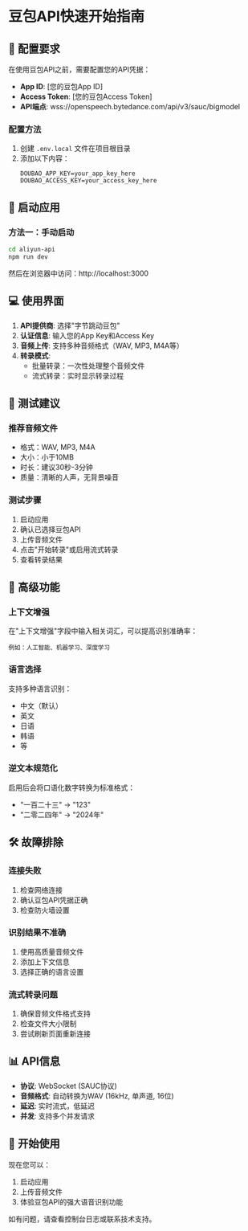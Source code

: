 # 豆包API快速开始指南

## 🎯 配置要求

在使用豆包API之前，需要配置您的API凭据：

- **App ID**: [您的豆包App ID]
- **Access Token**: [您的豆包Access Token]
- **API端点**: wss://openspeech.bytedance.com/api/v3/sauc/bigmodel

### 配置方法
1. 创建 `.env.local` 文件在项目根目录
2. 添加以下内容：
   ```
   DOUBAO_APP_KEY=your_app_key_here
   DOUBAO_ACCESS_KEY=your_access_key_here
   ```

## 🚀 启动应用

### 方法一：手动启动
```bash
cd aliyun-api
npm run dev
```

然后在浏览器中访问：http://localhost:3000

## 💻 使用界面

1. **API提供商**: 选择"字节跳动豆包"
2. **认证信息**: 输入您的App Key和Access Key
3. **音频上传**: 支持多种音频格式（WAV, MP3, M4A等）
4. **转录模式**:
   - 批量转录：一次性处理整个音频文件
   - 流式转录：实时显示转录过程

## 🎵 测试建议

### 推荐音频文件
- 格式：WAV, MP3, M4A
- 大小：小于10MB
- 时长：建议30秒-3分钟
- 质量：清晰的人声，无背景噪音

### 测试步骤
1. 启动应用
2. 确认已选择豆包API
3. 上传音频文件
4. 点击"开始转录"或启用流式转录
5. 查看转录结果

## 🔧 高级功能

### 上下文增强
在"上下文增强"字段中输入相关词汇，可以提高识别准确率：
```
例如：人工智能、机器学习、深度学习
```

### 语言选择
支持多种语言识别：
- 中文（默认）
- 英文
- 日语
- 韩语
- 等

### 逆文本规范化
启用后会将口语化数字转换为标准格式：
- "一百二十三" → "123"
- "二零二四年" → "2024年"

## 🛠️ 故障排除

### 连接失败
1. 检查网络连接
2. 确认豆包API凭据正确
3. 检查防火墙设置

### 识别结果不准确
1. 使用高质量音频文件
2. 添加上下文信息
3. 选择正确的语言设置

### 流式转录问题
1. 确保音频文件格式支持
2. 检查文件大小限制
3. 尝试刷新页面重新连接

## 📊 API信息

- **协议**: WebSocket (SAUC协议)
- **音频格式**: 自动转换为WAV (16kHz, 单声道, 16位)
- **延迟**: 实时流式，低延迟
- **并发**: 支持多个并发请求

## 🎉 开始使用

现在您可以：
1. 启动应用
2. 上传音频文件
3. 体验豆包API的强大语音识别功能

如有问题，请查看控制台日志或联系技术支持。